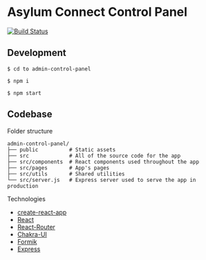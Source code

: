 # Asylum Connect Control Panel

[![Build Status](https://travis-ci.org/asylum-connect/admin-control-panel.svg?branch=master)](https://travis-ci.org/asylum-connect/admin-control-panel)

## Development

```
$ cd to admin-control-panel

$ npm i

$ npm start
```

## Codebase

Folder structure

```
admin-control-panel/
├── public          # Static assets
├── src             # All of the source code for the app
├── src/components  # React components used throughout the app
├── src/pages       # App's pages
├── src/utils       # Shared utilities
└── src/server.js   # Express server used to serve the app in production
```

Technologies

- [create-react-app](https://create-react-app.dev/)
- [React](https://reactjs.org/)
- [React-Router](https://reacttraining.com/react-router/)
- [Chakra-UI](https://chakra-ui.com/)
- [Formik](https://jaredpalmer.com/formik/)
- [Express](https://expressjs.com/)
